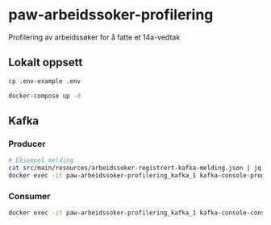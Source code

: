 # paw-arbeidssoker-profilering

Profilering av arbeidssøker for å fatte et 14a-vedtak

## Lokalt oppsett

```sh
cp .env-example .env
```

```sh
docker-compose up -d
```

## Kafka

### Producer

```sh
# Eksempel melding
cat src/main/resources/arbeidssoker-registrert-kafka-melding.json | jq -c .
docker exec -it paw-arbeidssoker-profilering_kafka_1 kafka-console-producer.sh --broker-list 127.0.0.1:9092 --topic arbeidssoker-registrering-v2
```

### Consumer

```sh
docker exec -it paw-arbeidssoker-profilering_kafka_1 kafka-console-consumer.sh --bootstrap-server 127.0.0.1:9092 --topic arbeidssoker-profilering-endring-v1
```
